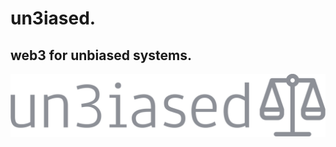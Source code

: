 # un3iased.
## web3 for unbiased systems.
![Alt text](https://github.com/7moodev/un3iased./blob/cb7bb81f7d2c467d0065ff3ce0f9f1f7ec22dd6d/un3iased-high-resolution-logo-transparent.png)
